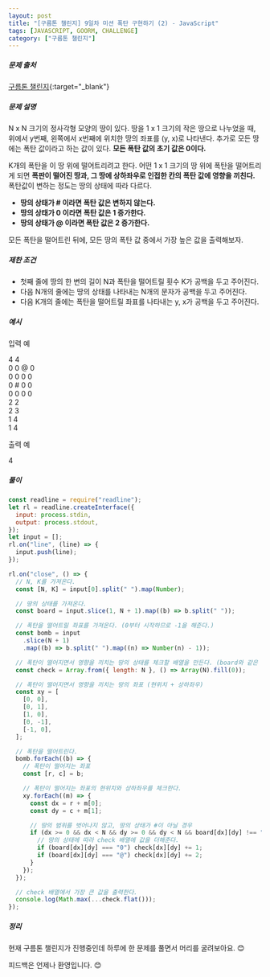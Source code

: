 ```yaml
---
layout: post
title: "[구름톤 챌린지] 9일차 미션 폭탄 구현하기 (2) - JavaScript"
tags: [JAVASCRIPT, GOORM, CHALLENGE]
category: ["구름톤 챌린지"]
---
```


##### 문제 출처

[구름톤 챌린지](https://level.goorm.io/l/challenge/goormthon-challenge?utm_source=inhouse_level&utm_medium=banner_main&utm_content=open){:target="\_blank"}

##### 문제 설명

N x N 크기의 정사각형 모양의 땅이 있다. 땅을 1 x 1 크기의 작은 땅으로 나누었을 때, 위에서 y번째, 왼쪽에서 x번째에 위치한 땅의 좌표를 (y, x)로 나타낸다. 추가로 모든 땅에는 폭탄 값이라고 하는 값이 있다. **모든 폭탄 값의 초기 값은 0이다.**

K개의 폭탄을 이 땅 위에 떨어트리려고 한다. 어떤 1 x 1 크기의 땅 위에 폭탄을 떨어트리게 되면 **폭판이 떨어진 땅과, 그 땅에 상하좌우로 인접한 칸의 폭탄 값에 영향을 끼친다.** 폭탄값이 변하는 정도는 땅의 상태에 따라 다르다.

- **땅의 상태가 # 이라면 폭탄 값은 변하지 않는다.**
- **땅의 상태가 0 이라면 폭탄 값은 1 증가한다.**
- **땅의 상태가 @ 이라면 폭탄 값은 2 증가한다.**

모든 폭탄을 떨어트린 뒤에, 모든 땅의 폭탄 값 중에서 가장 높은 값을 출력해보자.

##### 제한 조건

- 첫째 줄에 땅의 한 변의 길이 N과 폭탄을 떨어트릴 횟수 K가 공백을 두고 주어진다.
- 다음 N개의 줄에는 땅의 상태를 나타내는 N개의 문자가 공백을 두고 주어진다.
- 다음 K개의 줄에는 폭탄을 떨어트릴 좌표를 나타내는 y, x가 공백을 두고 주어진다.

##### 예시

입력 예

4 4 <br />
0 0 @ 0 <br />
0 0 0 0 <br />
0 # 0 0 <br />
0 0 0 0 <br />
2 2 <br />
2 3 <br />
1 4 <br />
1 4 <br />

출력 예

4

##### 풀이

```javascript
const readline = require("readline");
let rl = readline.createInterface({
  input: process.stdin,
  output: process.stdout,
});
let input = [];
rl.on("line", (line) => {
  input.push(line);
});

rl.on("close", () => {
  // N, K를 가져온다.
  const [N, K] = input[0].split(" ").map(Number);

  // 땅의 상태를 가져온다.
  const board = input.slice(1, N + 1).map((b) => b.split(" "));

  // 폭탄을 떨어트릴 좌표를 가져온다. (0부터 시작하므로 -1을 해준다.)
  const bomb = input
    .slice(N + 1)
    .map((b) => b.split(" ").map((n) => Number(n) - 1));

  // 폭탄이 떨어지면서 영향을 끼치는 땅의 상태를 체크할 배열을 만든다. (board와 같은 크기로 만든다.)
  const check = Array.from({ length: N }, () => Array(N).fill(0));

  // 폭탄이 떨어지면서 영향을 끼치는 땅의 좌표 (현위치 + 상하좌우)
  const xy = [
    [0, 0],
    [0, 1],
    [1, 0],
    [0, -1],
    [-1, 0],
  ];

  // 폭탄을 떨어트린다.
  bomb.forEach((b) => {
    // 폭탄이 떨어지는 좌표
    const [r, c] = b;

    // 폭탄이 떨어지는 좌표의 현위치와 상하좌우를 체크한다.
    xy.forEach((m) => {
      const dx = r + m[0];
      const dy = c + m[1];

      // 땅의 범위를 벗어나지 않고, 땅의 상태가 #이 아닐 경우
      if (dx >= 0 && dx < N && dy >= 0 && dy < N && board[dx][dy] !== "#") {
        // 땅의 상태에 따라 check 배열에 값을 더해준다.
        if (board[dx][dy] === "0") check[dx][dy] += 1;
        if (board[dx][dy] === "@") check[dx][dy] += 2;
      }
    });
  });

  // check 배열에서 가장 큰 값을 출력한다.
  console.log(Math.max(...check.flat()));
});
```

##### 정리

현재 구름톤 챌린지가 진행중인데 하루에 한 문제를 풀면서 머리를 굴려보아요. 😊<br />

피드백은 언제나 환영입니다. 😊
